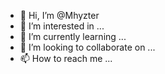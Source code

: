 - 👋 Hi, I’m @Mhyzter
- 👀 I’m interested in ...
- 🌱 I’m currently learning ...
- 💞️ I’m looking to collaborate on ...
- 📫 How to reach me ...

<!---
Mhyzter/Mhyzter is a ✨ special ✨ repository because its `README.md` (this file) appears on your GitHub profile.
You can click the Preview link to take a look at your changes.
--->
